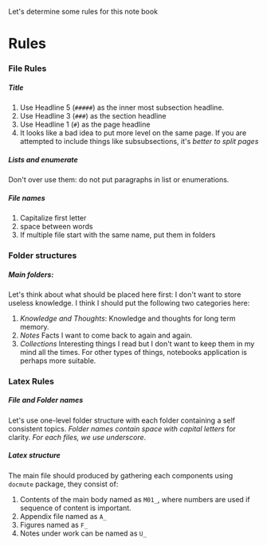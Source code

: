 Let's determine some rules for this note book
# Rules
### File Rules
##### Title
1. Use Headline 5 (`#####`) as the inner most subsection headline.
2. Use Headline 3 (`###`) as the section headline
3. Use Headline 1 (`#`) as the page headline
4. It looks like a bad idea to put more level on the same page. If you are attempted to include things like subsubsections, it's *better to split pages*

##### Lists and enumerate
Don't over use them: do not put paragraphs in list or enumerations. 

##### File names
1. Capitalize first letter
2. space between words
3. If multiple file start with the same name, put them in folders

### Folder structures
##### Main folders:
Let's think about what should be placed here first: I don't want to store useless knowledge. I think I should put the following two categories here:
1. *Knowledge and Thoughts*: Knowledge and thoughts for long term memory.
2. *Notes* Facts I want to come back to again and again.
3. *Collections* Interesting things I read but I don't want to keep them in my mind all the times.
For other types of things, notebooks application is perhaps more suitable.

### Latex Rules
##### File and Folder names
Let's use one-level folder structure with each folder containing a self consistent topics. *Folder names contain space with capital letters* for clarity. *For each files, we use underscore*.

##### Latex structure
The main file should produced by gathering each components using `docmute` package, they consist of:
1. Contents of the main body named as `M01_`, where numbers are used if sequence of content is important. 
2. Appendix file named as `A_`
3. Figures named as `F_`
4. Notes under work can be named as `U_`
